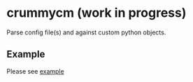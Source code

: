 # crummycm (work in progress)

Parse config file(s) and against custom python objects.

## Example

Please see [example](./examples/basic_example.md)